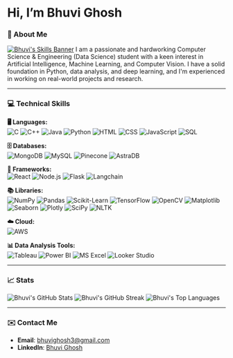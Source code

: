 # Hi, I’m Bhuvi Ghosh

### 🚀 About Me
[![Bhuvi's Skills Banner](https://github-readme-tech-stack.vercel.app/api/cards?stack=python,java,c,c++,html,css,javascript,sql&theme=radical&title=Tech%20Skills)](https://github.com/bhuvighosh3)
I am a passionate and hardworking Computer Science & Engineering (Data Science) student with a keen interest in Artificial Intelligence, Machine Learning, and Computer Vision. I have a solid foundation in Python, data analysis, and deep learning, and I'm experienced in working on real-world projects and research.

---

### 💻 Technical Skills

**🖥️ Languages:**  
![C](https://img.shields.io/badge/C-A8B9CC?style=for-the-badge&logo=c&logoColor=white)
![C++](https://img.shields.io/badge/C++-00599C?style=for-the-badge&logo=cplusplus&logoColor=white)
![Java](https://img.shields.io/badge/Java-007396?style=for-the-badge&logo=java&logoColor=white)
![Python](https://img.shields.io/badge/Python-3776AB?style=for-the-badge&logo=python&logoColor=white)
![HTML](https://img.shields.io/badge/HTML5-E34F26?style=for-the-badge&logo=html5&logoColor=white)
![CSS](https://img.shields.io/badge/CSS3-1572B6?style=for-the-badge&logo=css3&logoColor=white)
![JavaScript](https://img.shields.io/badge/JavaScript-F7DF1E?style=for-the-badge&logo=javascript&logoColor=black)
![SQL](https://img.shields.io/badge/SQL-4479A1?style=for-the-badge&logo=amazon-dynamodb&logoColor=white)

**🗄️ Databases:**  
![MongoDB](https://img.shields.io/badge/MongoDB-4EA94B?style=for-the-badge&logo=mongodb&logoColor=white)
![MySQL](https://img.shields.io/badge/MySQL-4479A1?style=for-the-badge&logo=mysql&logoColor=white)
![Pinecone](https://img.shields.io/badge/Pinecone-019FBB?style=for-the-badge&logo=pinecone&logoColor=white)
![AstraDB](https://img.shields.io/badge/AstraDB-0085CA?style=for-the-badge&logo=datastax&logoColor=white)

**🚀 Frameworks:**  
![React](https://img.shields.io/badge/React-20232A?style=for-the-badge&logo=react&logoColor=61DAFB)
![Node.js](https://img.shields.io/badge/Node.js-43853D?style=for-the-badge&logo=node.js&logoColor=white)
![Flask](https://img.shields.io/badge/Flask-000000?style=for-the-badge&logo=flask&logoColor=white)
![Langchain](https://img.shields.io/badge/Langchain-0288D1?style=for-the-badge&logo=langchain&logoColor=white)

**📚 Libraries:**  
![NumPy](https://img.shields.io/badge/NumPy-013243?style=for-the-badge&logo=numpy&logoColor=white)
![Pandas](https://img.shields.io/badge/Pandas-150458?style=for-the-badge&logo=pandas&logoColor=white)
![Scikit-Learn](https://img.shields.io/badge/Scikit--Learn-F7931E?style=for-the-badge&logo=scikit-learn&logoColor=white)
![TensorFlow](https://img.shields.io/badge/TensorFlow-FF6F00?style=for-the-badge&logo=tensorflow&logoColor=white)
![OpenCV](https://img.shields.io/badge/OpenCV-5C3EE8?style=for-the-badge&logo=opencv&logoColor=white)
![Matplotlib](https://img.shields.io/badge/Matplotlib-11557C?style=for-the-badge&logo=plotly&logoColor=white)
![Seaborn](https://img.shields.io/badge/Seaborn-3776AB?style=for-the-badge&logo=python&logoColor=white)
![Plotly](https://img.shields.io/badge/Plotly-3F4F75?style=for-the-badge&logo=plotly&logoColor=white)
![SciPy](https://img.shields.io/badge/SciPy-8CAAE6?style=for-the-badge&logo=scipy&logoColor=white)
![NLTK](https://img.shields.io/badge/NLTK-024D9E?style=for-the-badge&logo=python&logoColor=white)

**☁️ Cloud:**  
![AWS](https://img.shields.io/badge/AWS-232F3E?style=for-the-badge&logo=amazon-aws&logoColor=white)

**📊 Data Analysis Tools:**  
![Tableau](https://img.shields.io/badge/Tableau-E97627?style=for-the-badge&logo=tableau&logoColor=white)
![Power BI](https://img.shields.io/badge/Power%20BI-F2C811?style=for-the-badge&logo=power-bi&logoColor=black)
![MS Excel](https://img.shields.io/badge/MS%20Excel-217346?style=for-the-badge&logo=microsoft-excel&logoColor=white)
![Looker Studio](https://img.shields.io/badge/Looker%20Studio-4285F4?style=for-the-badge&logo=google&logoColor=white)

---

### 📈 Stats

![Bhuvi's GitHub Stats](https://github-readme-stats.vercel.app/api?username=bhuvighosh3&show_icons=true&theme=radical)
![Bhuvi's GitHub Streak](https://streak-stats.demolab.com/?user=bhuvighosh3&theme=radical)
![Bhuvi's Top Languages](https://github-readme-stats.vercel.app/api/top-langs/?username=bhuvighosh3&layout=compact&theme=radical)

---

### ✉️ Contact Me

- **Email**: bhuvighosh3@gmail.com
- **LinkedIn**: [Bhuvi Ghosh](https://www.linkedin.com/in/bhuvighosh3/)
